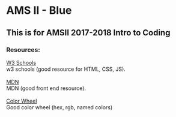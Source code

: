 # AMS II - Blue

## This is for AMSII 2017-2018 Intro to Coding

### Resources:

<a href="http://www.w3schools.com">W3 Schools</a><br>
w3 schools (good resource for HTML, CSS, JS).<br><br>
<a href="https://developer.mozilla.org/en-US/docs/Web/HTML">MDN</a><br>
MDN (good front end resource).<br><br>
<a href="http://htmlcolorcodes.com/">Color Wheel</a><br>
Good color wheel (hex, rgb, named colors)
